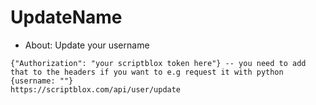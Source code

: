 # UpdateName
- About: Update your username

```
{"Authorization": "your scriptblox token here"} -- you need to add that to the headers if you want to e.g request it with python
{username: ""}
https://scriptblox.com/api/user/update
```